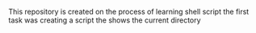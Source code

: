 This repository is created on the process of learning shell script
the first task was creating a script the shows the current directory
